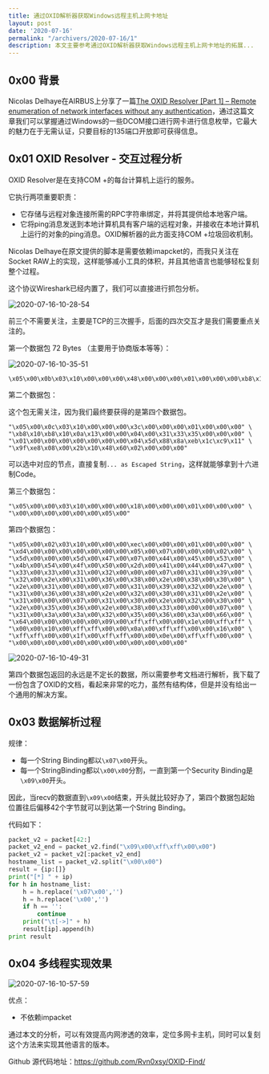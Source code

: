 ```yaml
---
title: 通过OXID解析器获取Windows远程主机上网卡地址
layout: post
date: '2020-07-16'
permalink: "/archivers/2020-07-16/1"
description: 本文主要参考通过OXID解析器获取Windows远程主机上网卡地址的拓展...
---
```


## 0x00 背景

Nicolas Delhaye在AIRBUS上分享了一篇[The OXID Resolver [Part 1] – Remote enumeration of network interfaces without any authentication](https://airbus-cyber-security.com/the-oxid-resolver-part-1-remote-enumeration-of-network-interfaces-without-any-authentication/)，通过这篇文章我们可以掌握通过Windows的一些DCOM接口进行网卡进行信息枚举，它最大的魅力在于无需认证，只要目标的135端口开放即可获得信息。

## 0x01 OXID Resolver - 交互过程分析

OXID Resolver是在支持COM +的每台计算机上运行的服务。

它执行两项重要职责：

- 它存储与远程对象连接所需的RPC字符串绑定，并将其提供给本地客户端。
- 它将ping消息发送到本地计算机具有客户端的远程对象，并接收在本地计算机上运行的对象的ping消息。OXID解析器的此方面支持COM +垃圾回收机制。

Nicolas Delhaye在原文提供的脚本是需要依赖imapcket的，而我只关注在Socket RAW上的实现，这样能够减小工具的体积，并且其他语言也能够轻松复刻整个过程。

这个协议Wireshark已经内置了，我们可以直接进行抓包分析。


![2020-07-16-10-28-54](https://rvn0xsy.oss-cn-shanghai.aliyuncs.com/797b841317603acbc8778d69e3de739b.png)

前三个不需要关注，主要是TCP的三次握手，后面的四次交互才是我们需要重点关注的。

第一个数据包 72 Bytes （主要用于协商版本等等）：

![2020-07-16-10-35-51](https://rvn0xsy.oss-cn-shanghai.aliyuncs.com/2c08cc923ddc16200a70060cb334324a.png)


```
\x05\x00\x0b\x03\x10\x00\x00\x00\x48\x00\x00\x00\x01\x00\x00\x00\xb8\x10\xb8\x10\x00\x00\x00\x00\x01\x00\x00\x00\x00\x00\x01\x00\xc4\xfe\xfc\x99\x60\x52\x1b\x10\xbb\xcb\x00\xaa\x00\x21\x34\x7a\x00\x00\x00\x00\x04\x5d\x88\x8a\xeb\x1c\xc9\x11\x9f\xe8\x08\x00\x2b\x10\x48\x60\x02\x00\x00\x00
```

第二个数据包：

这个包无需关注，因为我们最终要获得的是第四个数据包。

```
"\x05\x00\x0c\x03\x10\x00\x00\x00\x3c\x00\x00\x00\x01\x00\x00\x00" \
"\xb8\x10\xb8\x10\x0a\x13\x00\x00\x04\x00\x31\x33\x35\x00\x00\x00" \
"\x01\x00\x00\x00\x00\x00\x00\x00\x04\x5d\x88\x8a\xeb\x1c\xc9\x11" \
"\x9f\xe8\x08\x00\x2b\x10\x48\x60\x02\x00\x00\x00"
```

可以选中对应的节点，直接复制`... as Escaped String`，这样就能够拿到十六进制Code。

第三个数据包：

```
"\x05\x00\x00\x03\x10\x00\x00\x00\x18\x00\x00\x00\x01\x00\x00\x00" \
"\x00\x00\x00\x00\x00\x00\x05\x00"
```

第四个数据包：

```
"\x05\x00\x02\x03\x10\x00\x00\x00\xec\x00\x00\x00\x01\x00\x00\x00" \
"\xd4\x00\x00\x00\x00\x00\x00\x00\x05\x00\x07\x00\x00\x00\x02\x00" \
"\x5d\x00\x00\x00\x5d\x00\x47\x00\x07\x00\x44\x00\x45\x00\x53\x00" \
"\x4b\x00\x54\x00\x4f\x00\x50\x00\x2d\x00\x41\x00\x44\x00\x47\x00" \
"\x33\x00\x33\x00\x31\x00\x32\x00\x00\x00\x07\x00\x31\x00\x39\x00" \
"\x32\x00\x2e\x00\x31\x00\x36\x00\x38\x00\x2e\x00\x38\x00\x30\x00" \
"\x2e\x00\x31\x00\x00\x00\x07\x00\x31\x00\x39\x00\x32\x00\x2e\x00" \
"\x31\x00\x36\x00\x38\x00\x2e\x00\x32\x00\x30\x00\x31\x00\x2e\x00" \
"\x31\x00\x00\x00\x07\x00\x31\x00\x30\x00\x2e\x00\x32\x00\x30\x00" \
"\x2e\x00\x35\x00\x36\x00\x2e\x00\x38\x00\x33\x00\x00\x00\x07\x00" \
"\x31\x00\x3a\x00\x3a\x00\x32\x00\x35\x00\x36\x00\x3a\x00\x66\x00" \
"\x64\x00\x00\x00\x00\x00\x09\x00\xff\xff\x00\x00\x1e\x00\xff\xff" \
"\x00\x00\x10\x00\xff\xff\x00\x00\x0a\x00\xff\xff\x00\x00\x16\x00" \
"\xff\xff\x00\x00\x1f\x00\xff\xff\x00\x00\x0e\x00\xff\xff\x00\x00" \
"\x00\x00\x00\x00\x00\x00\x00\x00\x00\x00\x00\x00"
```

![2020-07-16-10-49-31](https://rvn0xsy.oss-cn-shanghai.aliyuncs.com/b45ced6211f748aeee7cc4c24f6bb096.png)

第四个数据包返回的永远是不定长的数据，所以需要参考文档进行解析，我下载了一份包含了OXID的文档，看起来非常的吃力，虽然有结构体，但是并没有给出一个通用的解决方案。

## 0x03 数据解析过程

规律：

- 每一个String Binding都以`\x07\x00`开头。
- 每一个StringBinding都以`\x00\x00`分割，一直到第一个Security Binding是`\x09\x00`开头。

因此，当recv的数据直到`\x09\x00`结束，开头就比较好办了，第四个数据包起始位置往后偏移42个字节就可以到达第一个String Binding。

代码如下：

```py
packet_v2 = packet[42:]
packet_v2_end = packet_v2.find("\x09\x00\xff\xff\x00\x00")
packet_v2 = packet_v2[:packet_v2_end]
hostname_list = packet_v2.split("\x00\x00")
result = {ip:[]}
print("[*] " + ip)
for h in hostname_list:
    h = h.replace('\x07\x00','')
    h = h.replace('\x00','')
    if h == '':
        continue
    print("\t[->]" + h)
    result[ip].append(h)
print result
```

## 0x04 多线程实现效果

![2020-07-16-10-57-59](https://rvn0xsy.oss-cn-shanghai.aliyuncs.com/69467333bcc317951a365c9a2c079a7c.png)

优点：

- 不依赖impacket

通过本文的分析，可以有效提高内网渗透的效率，定位多网卡主机，同时可以复刻这个方法来实现其他语言的版本。

Github 源代码地址：https://github.com/Rvn0xsy/OXID-Find/

